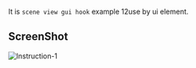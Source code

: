 It is `scene view gui hook` example 12use by ui element. 
 
## ScreenShot
![Instruction-1](https://github.com/shlifedev/UnityTimeSlider/blob/master/sample.gif)
